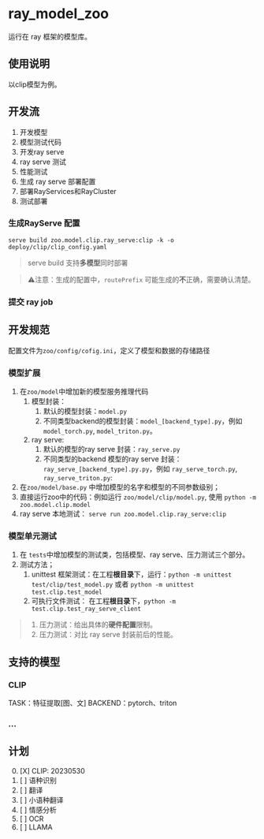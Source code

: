 # ray_model_zoo

运行在 ray 框架的模型库。


## 使用说明

以clip模型为例。


## 开发流

1. 开发模型
2. 模型测试代码
3. 开发ray serve
4. ray serve 测试
5. 性能测试
6. 生成 ray serve 部署配置
7. 部署RayServices和RayCluster
8. 测试部署

### 生成RayServe 配置

`serve build zoo.model.clip.ray_serve:clip -k -o deploy/clip/clip_config.yaml`

> serve build 支持**多模型**同时部署

> ⚠️注意：生成的配置中，`routePrefix` 可能生成的**不**正确，需要确认清楚。

### 提交 ray job

## 开发规范

配置文件为`zoo/config/cofig.ini`，定义了模型和数据的存储路径

### 模型扩展
1. 在`zoo/model`中增加新的模型服务推理代码
    1. 模型封装：
        1. 默认的模型封装：`model.py`
        2. 不同类型backend的模型封装：`model_[backend_type].py`，例如 `model_torch.py`, `model_triton.py`。
    2. ray serve:
        1. 默认的模型的ray serve 封装：`ray_serve.py`
        2. 不同类型的backend 模型的ray serve 封装：`ray_serve_[backend_type].py.py`，例如 `ray_serve_torch.py`, `ray_serve_triton.py`:
2. 在`zoo/model/base.py` 中增加模型的名字和模型的不同参数级别；
3. 直接运行zoo中的代码：例如运行 `zoo/model/clip/model.py`, 使用 `python -m zoo.model.clip.model`
4. ray serve 本地测试： `serve run zoo.model.clip.ray_serve:clip`

### 模型单元测试

1. 在 `tests`中增加模型的测试类，包括模型、ray serve、压力测试三个部分。
2. 测试方法； 
   1. unittest 框架测试：在工程**根目录**下，运行：`python -m unittest test/clip/test_model.py` 或者 `python -m unittest test.clip.test_model`
   2. 可执行文件测试： 在工程**根目录**下，`python -m test.clip.test_ray_serve_client`

> 1. 压力测试：给出具体的**硬件配置**限制。
> 2. 压力测试：对比 ray serve 封装前后的性能。


## 支持的模型

### CLIP

TASK：特征提取[图、文]
BACKEND：pytorch、triton


### ...



## 计划
0. [X] CLIP: 20230530
1. [ ] 语种识别
2. [ ] 翻译
3. [ ] 小语种翻译
4. [ ] 情感分析
5. [ ] OCR
6. [ ] LLAMA